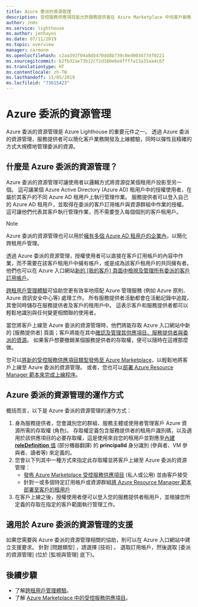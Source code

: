 ```yaml
---
title: Azure 委派的資源管理
description: 受控服務供應項目能允許服務提供者在 Azure Marketplace 中向客戶銷售資源管理供應項目。
author: JnHs
ms.service: lighthouse
ms.author: jenhayes
ms.date: 07/11/2019
ms.topic: overview
manager: carmonm
ms.openlocfilehash: c2aa393f04a8db470dd8b739c0ed003477df0221
ms.sourcegitcommit: b2fb32ae73b12cf2d180e6e4ffffa13a31aa4c6f
ms.translationtype: HT
ms.contentlocale: zh-TW
ms.lasthandoff: 11/05/2019
ms.locfileid: "73615423"
---
```

# <a name="azure-delegated-resource-management"></a>Azure 委派的資源管理

Azure 委派的資源管理是 Azure Lighthouse 的重要元件之一。 透過 Azure 委派的資源管理，服務提供者可以簡化客戶業務開發及上線體驗，同時以彈性且精確的方式大規模地管理委派的資源。

## <a name="what-is-azure-delegated-resource-management"></a>什麼是 Azure 委派的資源管理？

Azure 委派的資源管理可讓使用者以邏輯方式將資源從某個租用戶投影至另一個。 這可讓某個 Azure Active Directory (Azure AD) 租用戶中的授權使用者，在屬於其客戶的不同 Azure AD 租用戶上執行管理作業。 服務提供者可以登入自己的 Azure AD 租用戶，並取得在委派的客戶訂用帳戶與資源群組中作業的授權。 這可讓他們代表其客戶執行管理作業，而不需要登入每個個別的客戶租用戶。

> [!NOTE]
> Azure 委派的資源管理也可以用於[擁有多個 Azure AD 租用戶的企業內](enterprise.md)，以簡化跨租用戶管理。

透過 Azure 委派的資源管理，授權使用者可以直接在客戶訂用帳戶的內容中作業，而不需要在該客戶租用戶中擁有帳戶，或是成為該客戶租用戶的共同擁有者。 他們也可以在 Azure 入口網站[新的 [我的客戶]  頁面中檢視及管理所有委派的客戶訂用帳戶](../how-to/view-manage-customers.md)。

[跨租用戶管理體驗](cross-tenant-management-experience.md)可協助您更有效率地搭配 Azure 管理服務 (例如 Azure 原則、Azure 資訊安全中心等) 處理工作。 所有服務提供者活動都會在活動記錄中追蹤，其會同時儲存在服務提供者及客戶的租用戶中。 這表示客戶和服務提供者都可以輕鬆地識別與任何變更相關聯的使用者。

當您將客戶上線至 Azure 委派的資源管理時，他們將能存取 Azure 入口網站中新的 [服務提供者]  頁面；客戶將能在其中[確認及管理其供應項目、服務提供者與委派的資源](../how-to/view-manage-service-providers.md)。 如果客戶想要撤銷某個服務提供者的存取權，便可以隨時在這裡那麼做。

您可以[將新的受控服務供應項目類型發佈至 Azure Marketplace](../how-to/publish-managed-services-offers.md)，以輕鬆地將客戶上線至 Azure 委派的資源管理。 或者，您也可以[部署 Azure Resource Manager 範本來完成上線程序](../how-to/onboard-customer.md)。

## <a name="how-azure-delegated-resource-management-works"></a>Azure 委派的資源管理的運作方式

概括而言，以下是 Azure 委派的資源管理的運作方式：

1. 身為服務提供者，您會識別您的群組、服務主體或使用者管理客戶 Azure 資源所需的存取權 (角色)。 存取權定義包含服務提供者的租用戶識別碼，以及適用於該供應項目的必要存取權，這是使用來自您的租用戶並對應至[內建 **roleDefinition** 值](https://docs.microsoft.com/azure/role-based-access-control/built-in-roles) \(部分機器翻譯\) 的 **principalId** 身分識別 (參與者、VM 參與者、讀者等) 來定義的。
2. 您會以下列其中一種方式來指定此存取權並將客戶上線至 Azure 委派的資源管理：
   - [發佈 Azure Marketplace 受控服務供應項目](../how-to/publish-managed-services-offers.md) (私人或公用) 並由客戶接受
   - 針對一或多個特定訂用帳戶或資源群組[將 Azure Resource Manager 範本部署至客戶的租用戶](../how-to/onboard-customer.md)
3. 在客戶上線之後，授權使用者便可以登入您的服務提供者租用戶，並根據您所定義的存取在指定的客戶範圍執行管理工作。

## <a name="support-for-azure-delegated-resource-management"></a>適用於 Azure 委派的資源管理的支援

如果您需要與 Azure 委派的資源管理相關的協助，則可以在 Azure 入口網站中建立支援要求。 針對 [問題類型]  ，請選擇 [技術]  。 選取訂用帳戶，然後選取 [委派的資源管理]  (位於 [監視與管理]  底下)。

## <a name="next-steps"></a>後續步驟

- 了解[跨租用戶管理體驗](cross-tenant-management-experience.md)。
- 了解 [Azure Marketplace 中的受控服務供應項目](managed-services-offers.md)。